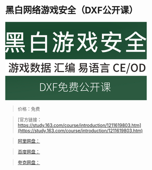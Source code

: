 # 黑白网络游戏安全（DXF公开课）

![img](../../../assets/study163/free/e4c5947ca0424c34a09359ac30668695.jpg)

> 价格：免费

> [官方链接：https://study.163.com/course/introduction/1211619803.htm](https://study.163.com/course/introduction/1211619803.htm)

> [阿里网盘：]()

> [百度网盘：]()

> [夸克网盘：]()
